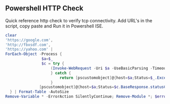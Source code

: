 ## Powershell HTTP Check


Quick reference http check to verify tcp connectivity. Add URL's in the script, copy paste and Run it in Powershell ISE.

```powershell
clear
'https://google.com',
'http://fbxsdf.com',
'https://yahoo.com' |
ForEach-Object -Process {
                $a=$_
                $c = try { 
                    (Invoke-WebRequest -Uri $a -UseBasicParsing -TimeoutSec 5)
                    } catch {
                        return [pscustomobject]@{host=$a;Status=$_.Exception.Response.statusCode}
                    }
               [pscustomobject]@{host=$a;Status=$c.BaseResponse.statusCode}
  } | Format-Table -AutoSize
Remove-Variable * -ErrorAction SilentlyContinue; Remove-Module *; $error.Clear();
```



